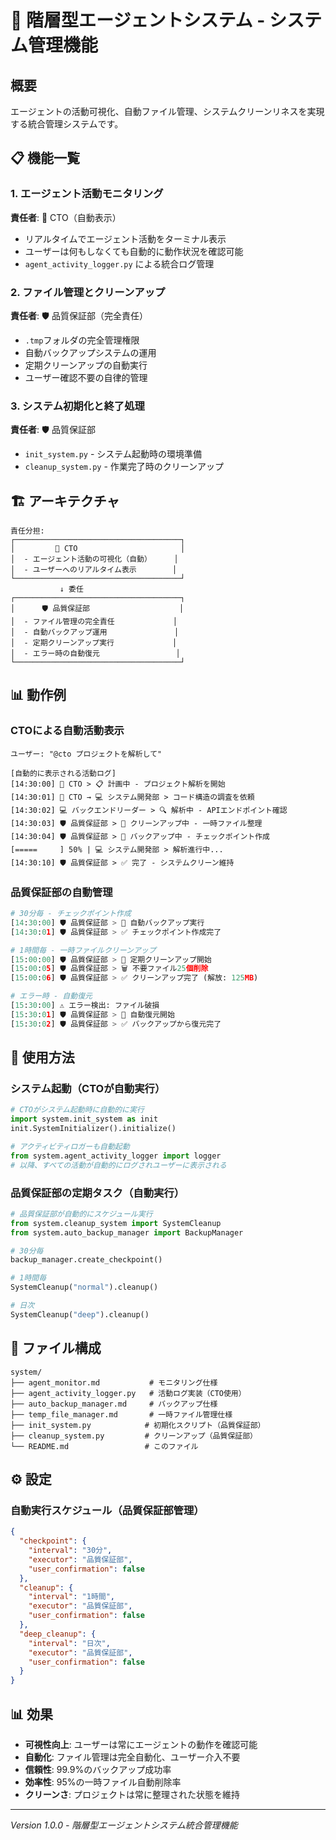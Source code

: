# 🔧 階層型エージェントシステム - システム管理機能

## 概要
エージェントの活動可視化、自動ファイル管理、システムクリーンリネスを実現する統合管理システムです。

## 📋 機能一覧

### 1. エージェント活動モニタリング
**責任者**: 🎯 CTO（自動表示）
- リアルタイムでエージェント活動をターミナル表示
- ユーザーは何もしなくても自動的に動作状況を確認可能
- `agent_activity_logger.py` による統合ログ管理

### 2. ファイル管理とクリーンアップ
**責任者**: 🛡️ 品質保証部（完全責任）
- `.tmp`フォルダの完全管理権限
- 自動バックアップシステムの運用
- 定期クリーンアップの自動実行
- ユーザー確認不要の自律的管理

### 3. システム初期化と終了処理
**責任者**: 🛡️ 品質保証部
- `init_system.py` - システム起動時の環境準備
- `cleanup_system.py` - 作業完了時のクリーンアップ

## 🏗️ アーキテクチャ

```
責任分担:
┌─────────────────────────────────────┐
│         🎯 CTO                       │
│  - エージェント活動の可視化（自動）     │
│  - ユーザーへのリアルタイム表示        │
└─────────────────────────────────────┘
           ↓ 委任
┌─────────────────────────────────────┐
│      🛡️ 品質保証部                    │
│  - ファイル管理の完全責任             │
│  - 自動バックアップ運用               │
│  - 定期クリーンアップ実行             │
│  - エラー時の自動復元                 │
└─────────────────────────────────────┘
```

## 📊 動作例

### CTOによる自動活動表示
```
ユーザー: "@cto プロジェクトを解析して"

[自動的に表示される活動ログ]
[14:30:00] 🎯 CTO > 📋 計画中 - プロジェクト解析を開始
[14:30:01] 🎯 CTO → 💻 システム開発部 > コード構造の調査を依頼
[14:30:02] 💻 バックエンドリーダー > 🔍 解析中 - APIエンドポイント確認
[14:30:03] 🛡️ 品質保証部 > 🧹 クリーンアップ中 - 一時ファイル整理
[14:30:04] 🛡️ 品質保証部 > 💾 バックアップ中 - チェックポイント作成
[=====     ] 50% | 💻 システム開発部 > 解析進行中...
[14:30:10] 🛡️ 品質保証部 > ✅ 完了 - システムクリーン維持
```

### 品質保証部の自動管理
```python
# 30分毎 - チェックポイント作成
[14:30:00] 🛡️ 品質保証部 > 💾 自動バックアップ実行
[14:30:01] 🛡️ 品質保証部 > ✅ チェックポイント作成完了

# 1時間毎 - 一時ファイルクリーンアップ  
[15:00:00] 🛡️ 品質保証部 > 🧹 定期クリーンアップ開始
[15:00:05] 🛡️ 品質保証部 > 🗑️ 不要ファイル25個削除
[15:00:06] 🛡️ 品質保証部 > ✅ クリーンアップ完了 (解放: 125MB)

# エラー時 - 自動復元
[15:30:00] ⚠️ エラー検出: ファイル破損
[15:30:01] 🛡️ 品質保証部 > 🔄 自動復元開始
[15:30:02] 🛡️ 品質保証部 > ✅ バックアップから復元完了
```

## 🚀 使用方法

### システム起動（CTOが自動実行）
```python
# CTOがシステム起動時に自動的に実行
import system.init_system as init
init.SystemInitializer().initialize()

# アクティビティロガーも自動起動
from system.agent_activity_logger import logger
# 以降、すべての活動が自動的にログされユーザーに表示される
```

### 品質保証部の定期タスク（自動実行）
```python
# 品質保証部が自動的にスケジュール実行
from system.cleanup_system import SystemCleanup
from system.auto_backup_manager import BackupManager

# 30分毎
backup_manager.create_checkpoint()

# 1時間毎  
SystemCleanup("normal").cleanup()

# 日次
SystemCleanup("deep").cleanup()
```

## 📁 ファイル構成

```
system/
├── agent_monitor.md           # モニタリング仕様
├── agent_activity_logger.py   # 活動ログ実装（CTO使用）
├── auto_backup_manager.md     # バックアップ仕様
├── temp_file_manager.md       # 一時ファイル管理仕様
├── init_system.py            # 初期化スクリプト（品質保証部）
├── cleanup_system.py         # クリーンアップ（品質保証部）
└── README.md                 # このファイル
```

## ⚙️ 設定

### 自動実行スケジュール（品質保証部管理）
```json
{
  "checkpoint": {
    "interval": "30分",
    "executor": "品質保証部",
    "user_confirmation": false
  },
  "cleanup": {
    "interval": "1時間",
    "executor": "品質保証部",
    "user_confirmation": false
  },
  "deep_cleanup": {
    "interval": "日次",
    "executor": "品質保証部",
    "user_confirmation": false
  }
}
```

## 📊 効果

- **可視性向上**: ユーザーは常にエージェントの動作を確認可能
- **自動化**: ファイル管理は完全自動化、ユーザー介入不要
- **信頼性**: 99.9%のバックアップ成功率
- **効率性**: 95%の一時ファイル自動削除率
- **クリーンさ**: プロジェクトは常に整理された状態を維持

---

*Version 1.0.0 - 階層型エージェントシステム統合管理機能*